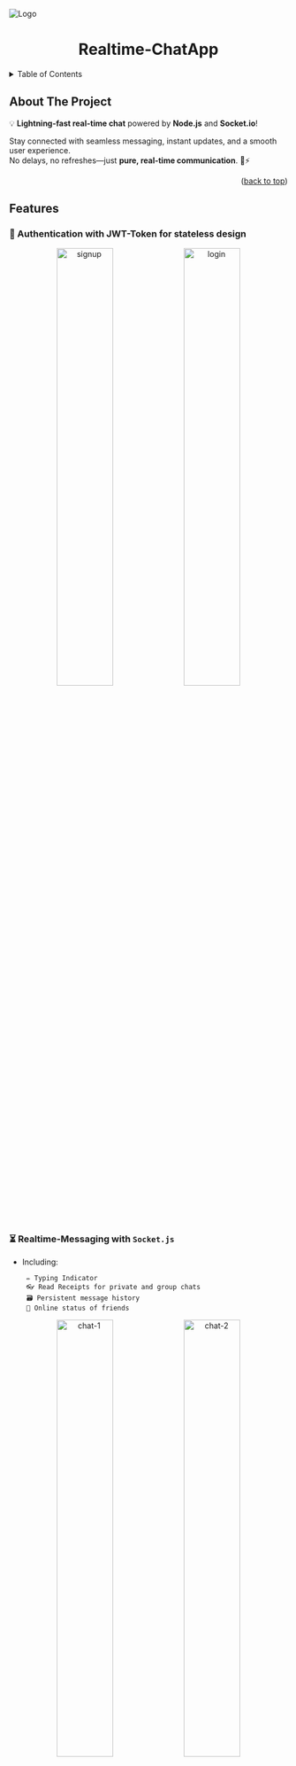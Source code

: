 <!-- Improved compatibility of back to top link: See: https://github.com/othneildrew/Best-README-Template/pull/73 -->
<a id="readme-top"></a>
<!--
*** Thanks for checking out the Best-README-Template. If you have a suggestion
*** that would make this better, please fork the repo and create a pull request
*** or simply open an issue with the tag "enhancement".
*** Don't forget to give the project a star!
*** Thanks again! Now go create something AMAZING! :D
-->



<!-- PROJECT SHIELDS -->
<!--
*** I'm using markdown "reference style" links for readability.
*** Reference links are enclosed in brackets [ ] instead of parentheses ( ).
*** See the bottom of this document for the declaration of the reference variables
*** for contributors-url, forks-url, etc. This is an optional, concise syntax you may use.
*** https://www.markdownguide.org/basic-syntax/#reference-style-links
-->

<!-- PROJECT LOGO -->

![Logo](https://github.com/user-attachments/assets/eea1f396-2fcb-4e87-b878-da489201f600)

<div align="center">
<h1 align="center">Realtime-ChatApp</h1>
</div>



<!-- TABLE OF CONTENTS -->
<details>
  <summary>Table of Contents</summary>
  <ol>
    <li><a href="#about-the-project">About the project</a></li>
    <li><a href="#features">Features</a></li>
    <li><a href="#built-with">Built With</a></li>
    <li>
      <a href="#getting-started">Getting Started</a>
      <ul>
        <li><a href="#installation">Installation</a></li>
        <li><a href="#prerequisites">Prerequisites</a></li>
      </ul>
    </li>
  </ol>
</details>

</details>



<!-- ABOUT THE PROJECT -->
## About The Project

💡 **Lightning-fast real-time chat** powered by **Node.js** and **Socket.io**!  

Stay connected with seamless messaging, instant updates, and a smooth user experience.  
No delays, no refreshes—just **pure, real-time communication**. 💬⚡

<p align="right">(<a href="#readme-top">back to top</a>)</p>

## Features

### 🚀 Authentication with JWT-Token for stateless design

<p align="center">
  <img src="https://github.com/user-attachments/assets/f176e557-1a7e-445c-be16-97ade243f814" alt="signup" width="45%"/>
  <img src="https://github.com/user-attachments/assets/4c569e60-c4f5-4cdf-a50a-8bd92dfc1fc5" alt="login" width="45%"/>
</p>

### ⏳ Realtime-Messaging with ```Socket.js``` 
* Including:
  ```
   ✏️ Typing Indicator 
   👓 Read Receipts for private and group chats
   🗃️ Persistent message history
   🎈 Online status of friends
  ```

 <p align="center">
  <img src="https://github.com/user-attachments/assets/fffe54ae-d657-4fdd-a810-58700f229c8e" alt="chat-1" width="45%"/>
  <img src="https://github.com/user-attachments/assets/823d6ab7-ef2d-4c82-828b-c1d55078510d" alt="chat-2" width="45%"/>
</p>

### 🎉 Group Chats with Permission Management

<p align="center">
  <img src="https://github.com/user-attachments/assets/0b6768e1-96b3-4b83-a77d-a9e25d8d700b" alt="Group-chat" width="30%"/>
  <img src="https://github.com/user-attachments/assets/2e8ee828-a317-4956-9bc5-070d2b1b12d8" alt="group-settings" width="30%"/>
  <img src="https://github.com/user-attachments/assets/20b86401-38bb-4d37-8d2c-145603aa1737" alt="create-group" width="30%"/>
</p>

### ⚙️ Profile Management and Profile Picture Generator 

![profile-settings](https://github.com/user-attachments/assets/aa15c069-9dc2-47d2-8967-59c83e263d47)


<p align="right">(<a href="#readme-top">back to top</a>)</p>


### Built With

* [![Node.js][Node.js]][Node-url]
* [![HTML][HTML]][HTML-url]
* [![CSS][CSS]][CSS-url]

<p align="right">(<a href="#readme-top">back to top</a>)</p>



<!-- GETTING STARTED -->
## Getting Started

Follow these steps to setup the project locally:

### Prerequisites

- The installation of ```npm```is needed.
  ```sh
  npm install npm@latest -g
  ```

### Installation

1. Clone the repo
   ```sh
   git clone https://github.com/hdar88/Realtime-ChatApp.git
   ```
2. Install NPM packages
   ```sh
   npm install
   ```
4. Add an ```.env```-file and add the following environment variables:
```sh
ACCESS_TOKEN_SECRET=  // generate e.g. with 'openssl genrsa -out test_key.pem 2048' or 'openssl rand -hex 256'
REFRESH_TOKEN_SECRET= // generate e.g. with 'openssl genrsa -out test_key.pem 2048' or 'openssl rand -hex 256'
SERVER_PORT=    / e.g. 8080
MONGO_DB_URI=  // default: mongodb://localhost:27017
```
5. Change git remote url to avoid accidental pushes to base project
   ```sh
   git remote set-url origin github_username/repo_name
   git remote -v # confirm the changes
   ```
6. After setup of environment, run the following command to start the server:
```sh
npm run start
```

7. Check the connection to database and open the ```signup.html``` (e.g. with 'LiveServer')

<p align="right">(<a href="#readme-top">back to top</a>)</p>


<!-- MARKDOWN LINKS & IMAGES -->
<!-- https://www.markdownguide.org/basic-syntax/#reference-style-links -->
[Node.js]: https://img.shields.io/badge/Node.js-43853D?style=for-the-badge&logo=node.js&logoColor=white
[Node-url]: https://nodejs.org/
[HTML]: https://img.shields.io/badge/HTML5-E34F26?style=for-the-badge&logo=html5&logoColor=white
[HTML-url]: https://developer.mozilla.org/en-US/docs/Web/HTML
[CSS]: https://img.shields.io/badge/CSS3-1572B6?style=for-the-badge&logo=css3&logoColor=white
[CSS-url]: https://developer.mozilla.org/en-US/docs/Web/CSS
